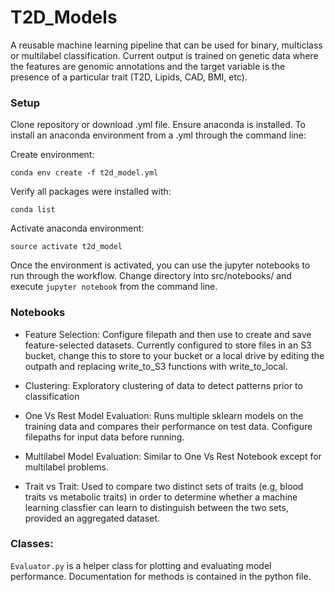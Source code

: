 # T2D_Models
A reusable machine learning pipeline that can be used for binary, multiclass or multilabel classification. Current output is trained on genetic data where the features are genomic annotations and the target variable is the presence of a particular trait (T2D, Lipids, CAD, BMI, etc). 

### Setup
Clone repository or download .yml file. Ensure anaconda is installed. To install an anaconda environment from a .yml through the command line:

Create environment:
```
conda env create -f t2d_model.yml
```

Verify all packages were installed with:
```
conda list
```

Activate anaconda environment:
```
source activate t2d_model
```

Once the environment is activated, you can use the jupyter notebooks to run through the workflow. Change directory into src/notebooks/ and execute `jupyter notebook` from the command line.

### Notebooks
  * Feature Selection: Configure filepath and then use to create and save feature-selected datasets. Currently configured to store files in an S3 bucket, change this to store to your bucket or a local drive by editing the outpath and replacing write_to_S3 functions with write_to_local. 

  * Clustering: Exploratory clustering of data to detect patterns prior to classification

  * One Vs Rest Model Evaluation: Runs multiple sklearn models on the training data and compares their performance on test data. Configure filepaths for input data before running. 

  * Multilabel Model Evaluation: Similar to One Vs Rest Notebook except for multilabel problems. 
  * Trait vs Trait:  Used to compare two distinct sets of traits (e.g, blood traits vs metabolic traits) in order to determine whether a machine learning classfier can learn to distinguish between the two sets, provided an aggregated dataset.

### Classes:
`Evaluator.py` is a helper class for plotting and evaluating model performance. Documentation for methods is contained in the python file. 
